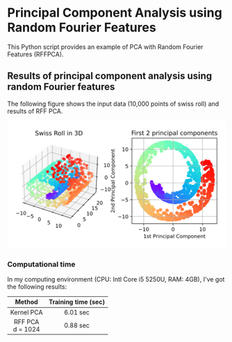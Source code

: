 Principal Component Analysis using Random Fourier Features
====================================================================================================

This Python script provides an example of PCA with Random Fourier Features (RFFPCA).


Results of principal component analysis using random Fourier features
----------------------------------------------------------------------------------------------------

The following figure shows the input data (10,000 points of swiss roll) and results of RFF PCA.

<div align="center">
  <img src="./figures/figure_pca_for_swissroll.svg" width="640" alt="RFFPCA for the Swiss roll data" />
</div>

### Computational time

In my computing environment (CPU: Intl Core i5 5250U, RAM: 4GB), I've got the following results:

| Method                | Training time (sec) |
|:---------------------:|:-------------------:|
| Kernel PCA            | 6.01 sec            |
| RFF PCA <br> d = 1024 | 0.88 sec            |

